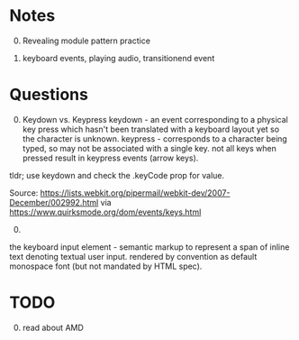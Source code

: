 # Notes

0. Revealing module pattern practice

0. keyboard events, playing audio, transitionend event


# Questions

0. Keydown vs. Keypress
keydown - an event corresponding to a physical key press which hasn't been translated with a keyboard layout yet so the character is unknown.
keypress - corresponds to a character being typed, so may not be associated with a single key. not all keys when pressed result in keypress events (arrow keys).

tldr; use keydown and check the .keyCode prop for value.

Source: https://lists.webkit.org/pipermail/webkit-dev/2007-December/002992.html via https://www.quirksmode.org/dom/events/keys.html

0. <kbd>
the keyboard input element - semantic markup to represent a span of inline text denoting textual user input. rendered by convention as default monospace font (but not mandated by HTML spec).


# TODO

0. read about AMD
